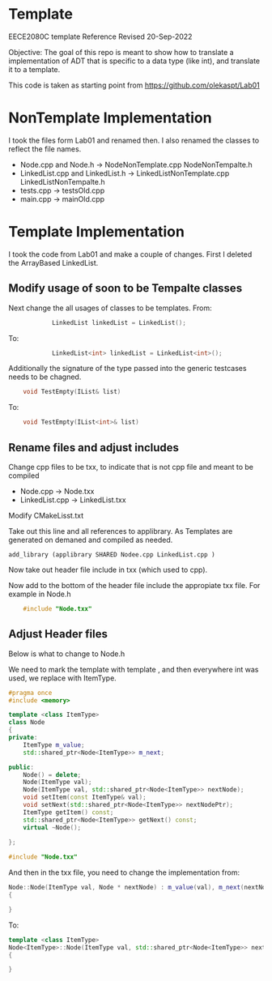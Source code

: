 # Template

EECE2080C template Reference
Revised 20-Sep-2022

Objective: The goal of this repo is meant to show how to translate a implementation of ADT that is specific to a data type (like int), and translate it to a template.

This code is taken as starting point from https://github.com/olekaspt/Lab01

# NonTemplate Implementation
I took the files form Lab01 and renamed then.  I also renamed the classes to reflect the file names.

* Node.cpp and Node.h -> NodeNonTemplate.cpp NodeNonTempalte.h
* LinkedList.cpp and LinkedList.h -> LinkedListNonTemplate.cpp LinkedListNonTempalte.h
* tests.cpp -> testsOld.cpp  
* main.cpp -> mainOld.cpp


# Template Implementation

I took the code from Lab01 and make a couple of changes.  First I deleted the ArrayBased LinkedList.  

## Modify usage of soon to be Tempalte classes

Next change the all usages of classes to be templates.
From:
```cpp
			LinkedList linkedList = LinkedList();

```
To:
```cpp
			LinkedList<int> linkedList = LinkedList<int>();
```
Additionally the signature of the type passed into the generic testcases needs to be chagned.
```cpp
    void TestEmpty(IList& list)
```
To:
```cpp
    void TestEmpty(IList<int>& list)
```

## Rename files and adjust includes
Change cpp files to be txx, to indicate that is not cpp file and meant to be compiled

* Node.cpp  -> Node.txx
* LinkedList.cpp -> LinkedList.txx

Modify CMakeLisst.txt

Take out this line and all references to applibrary.  As Templates are generated on demaned and compiled as needed.
```
add_library (applibrary SHARED Nodee.cpp LinkedList.cpp )
```

Now take out header file include in txx (which used to cpp).

Now add to the bottom of the header file include the appropiate txx file.  For example in Node.h
```cpp
    #include "Node.txx"
```

## Adjust Header files
Below is what to change to Node.h

We need to mark the template with template <class ItemType>, and then everywhere int was used, we replace with ItemType.   

```cpp
#pragma once
#include <memory>

template <class ItemType>
class Node
{
private:
	ItemType m_value;
	std::shared_ptr<Node<ItemType>> m_next;

public:
	Node() = delete;
	Node(ItemType val);
	Node(ItemType val, std::shared_ptr<Node<ItemType>> nextNode);
	void setItem(const ItemType& val);
	void setNext(std::shared_ptr<Node<ItemType>> nextNodePtr);
	ItemType getItem() const;
	std::shared_ptr<Node<ItemType>> getNext() const;
	virtual ~Node();
	
};

#include "Node.txx"
```

And then in the txx file, you need to change the implementation from:

```cpp
Node::Node(ItemType val, Node * nextNode) : m_value(val), m_next(nextNode)
{

}
```

To:
```cpp
template <class ItemType>
Node<ItemType>::Node(ItemType val, std::shared_ptr<Node<ItemType>> nextNode) : m_value(val), m_next(nextNode)
{

}
```



